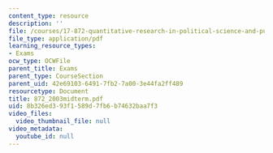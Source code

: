 ```yaml
---
content_type: resource
description: ''
file: /courses/17-872-quantitative-research-in-political-science-and-public-policy-spring-2004/8b326ed393f1589d7fb6b74632baa7f3_872_2003midterm.pdf
file_type: application/pdf
learning_resource_types:
- Exams
ocw_type: OCWFile
parent_title: Exams
parent_type: CourseSection
parent_uid: 42e69103-6491-7fb2-7a00-3e44fa2ff489
resourcetype: Document
title: 872_2003midterm.pdf
uid: 8b326ed3-93f1-589d-7fb6-b74632baa7f3
video_files:
  video_thumbnail_file: null
video_metadata:
  youtube_id: null
---
```

